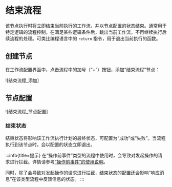# 结束流程

该节点执行时将立即结束当前执行的工作流，并以节点配置的状态结束。通常用于特定逻辑的流程控制，在满足某些逻辑条件后，跳出当前工作流，不再继续执行后续流程的处理。可类比编程语言中的 `return` 指令，用于退出当前执行的函数。

## 创建节点

在工作流配置界面中，点击流程中的加号（“+”）按钮，添加“结束流程”节点：

![结束流程_添加]

## 节点配置

![结束流程_节点配置]

### 结束状态

结束状态将影响该工作流执行计划的最终状态，可配置为“成功”或“失败”。当流程执行到该节点时，会以配置的状态立即退出。

:::info{title=提示}
在“操作前事件”类型的流程中使用时，会导致对发起操作的请求进行拦截。详情请参考[“操作前事件”的使用说明]()。

同时，除了会导致对发起操作的请求进行拦截，结束状态的配置还会影响“响应消息”在该类型流程中反馈信息的状态。
:::